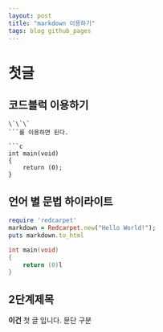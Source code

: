 ```yaml
---
layout: post
title: "markdown 이용하기"
tags: blog github_pages
---
```


# 첫글

## 코드블럭 이용하기

```
\`\`\`
```를 이용하면 된다.

```c
int	main(void)
{
	return (0);
}
```


## 언어 별 문법 하이라이트
``` ruby
require 'redcarpet'
markdown = Redcarpet.new("Hello World!");
puts markdown.to_html
```

```c
int	main(void)
{
	return (0)l
}
```

## 2단계제목

**이건** 첫 글 입니다. 
문단 구분
